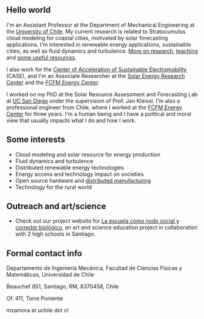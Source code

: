## Hello world
I'm an Assistant Professor at the Department of Mechanical Engineering at the [University of Chile](http://www.dimec.uchile.cl). My current research is related to Stratocumulus cloud modeling for coastal cities, motivated by solar forecasting applications. I'm interested in renewable energy applications, sustainable cities, as well as fluid dynamics and turbulence. [More on research](research.md), [teaching](teaching.md) and [some useful resources](resources.md).

I also work for the [Center of Acceleration of Sustainable Electromobility](https://centroelectromovilidad.cl/) (CASE), and I'm an Associate Researcher at the [Solar Energy Research Center](https://serc.cl/) and the [FCFM Energy Center](https://centroenergia.cl/).

I worked on my PhD at the Solar Resource Assessment and Forecasting Lab at [UC San Diego](http://solar.ucsd.edu) under the supervision of Prof. Jan Kleissl. I'm also a professional engineer from Chile, where I worked at the [FCFM Energy Center](http://www.centroenergia.cl) for three years. I'm a human being and I have a political and moral view that usually impacts what I do and how I work.

## Some interests
* Cloud modeling and solar resource for energy production
* Fluid dynamics and turbulence
* Distributed renewable energy technologies
* Energy access and technology impact on societies
* Open source hardware and [distributed manufacturing](https://medium.com/@monicazamoraz/the-time-for-distributed-manufacturing-c2bb52817c3c)
* Technology for the rural world

## Outreach and art/science 
* Check out our project website for [La escuela como nodo social y corredor biológico](https://www.cec.uchile.cl/~mzamora/fvl/), an art and science education project in collaboration with 2 high schools in Santiago.

## Formal contact info
Departamento de Ingeniería Mecánica, Facultad de Ciencias Físicas y Matemáticas, Universidad de Chile

Beauchef 851, Santiago, RM, 8370458, Chile

Of. 411, Torre Poniente

mzamora at uchile dot cl


